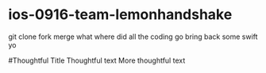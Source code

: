 # ios-0916-team-lemonhandshake


git clone fork merge what
where did all the coding go
bring back some swift yo

#Thoughtful Title
Thoughtful text
More thoughtful text